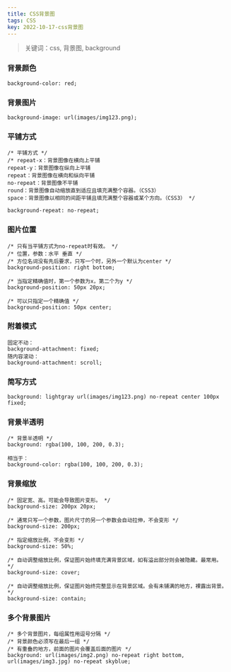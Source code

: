 ```yaml
---
title: CSS背景图
tags: CSS
key: 2022-10-17-css背景图
---
```

> 关键词：css, 背景图, background

### 背景颜色

	background-color: red;

### 背景图片

	background-image: url(images/img123.png);

### 平铺方式

	/* 平铺方式 */
	/* repeat-x：背景图像在横向上平铺
	repeat-y：背景图像在纵向上平铺
	repeat：背景图像在横向和纵向平铺
	no-repeat：背景图像不平铺
	round：背景图像自动缩放直到适应且填充满整个容器。（CSS3）
	space：背景图像以相同的间距平铺且填充满整个容器或某个方向。（CSS3） */
	
	background-repeat: no-repeat;

### 图片位置

	/* 只有当平铺方式为no-repeat时有效。 */
	/* 位置，参数：水平 垂直 */
	/* 方位名词没有先后要求，只写一个时，另外一个默认为center */
	background-position: right bottom;
	
	/* 当指定精确值时，第一个参数为x，第二个为y */
	background-position: 50px 20px;
	
	/* 可以只指定一个精确值 */
	background-position: 50px center;

### 附着模式

	固定不动：
	background-attachment: fixed;
	随内容滚动：
	background-attachment: scroll;

### 简写方式

	background: lightgray url(images/img123.png) no-repeat center 100px fixed;

### 背景半透明

	/* 背景半透明 */
	background: rgba(100, 100, 200, 0.3);
	
	相当于：
	background-color: rgba(100, 100, 200, 0.3);

### 背景缩放

	/* 固定宽、高。可能会导致图片变形。 */
	background-size: 200px 20px;
	
	/* 通常只写一个参数，图片尺寸的另一个参数会自动拉伸，不会变形 */
	background-size: 200px;
	
	/* 指定缩放比例，不会变形 */
	background-size: 50%;
	
	/* 自动调整缩放比例，保证图片始终填充满背景区域，如有溢出部分则会被隐藏。最常用。 */
	background-size: cover;
	
	/* 自动调整缩放比例，保证图片始终完整显示在背景区域。会有未铺满的地方，裸露出背景。 */
	background-size: contain;

### 多个背景图片

	/* 多个背景图片，每组属性用逗号分隔 */
	/* 背景颜色必须写在最后一组 */
	/* 有重叠的地方，前面的图片会覆盖后面的图片 */
	background: url(images/img2.png) no-repeat right bottom, url(images/img3.jpg) no-repeat skyblue;
